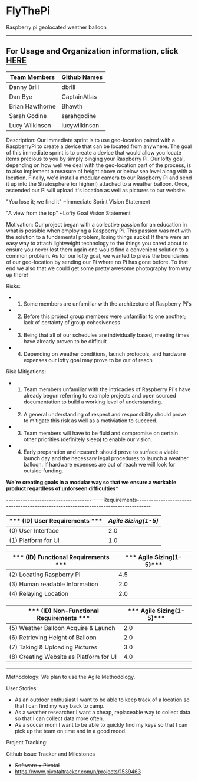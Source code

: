# FlyThePi
Raspberry pi geolocated weather balloon

---
For Usage and Organization information, click [HERE](https://github.com/dbrill/FlyThePi/blob/master/INFO.md)
---


| Team Members      |   Github Names |
| --- | --- |
| Danny Brill         |     dbrill |
| Dan Bye             |     CaptainAtlas |
| Brian Hawthorne     |     Bhawth | 
| Sarah Godine        |     sarahgodine | 
| Lucy Wilkinson      |     lucywilkinson |

Description: Our immediate sprint is to use geo-location paired with a RaspberryPi to create a device that can be located from anywhere. The goal of this immediate sprint is to create a device that would allow you locate items precious to you by simply pinging your Raspberry Pi. Our lofty goal, depending on how well we deal with the geo-location part of the process, is to also implement a measure of height above or below sea level along with a location. Finally, we'd install a modular camera to our Raspberry Pi and send it up into the Stratosphere (or higher!) attached to a weather balloon. Once, ascended our Pi will upload it's location as well as pictures to our website. 


"You lose it; we find it"
              ~Immediate Sprint Vision Statement

"A view from the top"
              ~Lofty Goal Vision Statement


Motivation: Our project began with a collective passion for an education in what is possible when employing a Raspberry Pi. This passion was met with the solution to a fundamental problem, losing things sucks! If there were an easy way to attach lightweight technology to the things you cared about to ensure you never lost them again one would find a convenient solution to a common problem. As for our lofty goal, we wanted to press the boundaries of our geo-location by sending our Pi where no Pi has gone before. To that end we also that we could get some pretty awesome photography from way up there!

Risks:
- 1) Some members are unfamiliar with the architecture of Raspberry Pi's
- 2) Before this project group members were unfamiliar to one another; lack of certainty of group cohesiveness
- 3) Being that all of our schedules are individually based, meeting times have already proven to be difficult
- 4) Depending on weather conditions, launch protocols, and hardware expenses our lofty goal may prove to be out of reach

Risk Mitigations:
  - 1) Team members unfamiliar with the intricacies of Raspberry Pi's have already begun referring to example projects and open sourced          documentation to build a working level of understanding. 
  - 2) A general understanding of respect and responsbility should prove to mitigate this risk as well as a motiviation to succeed.
  - 3) Team members will have to be fluid and compromise on certain other priorities (definitely sleep) to enable our vision. 
  - 4) Early preparation and research should prove to surface a viable launch day and the necessary legal procedures to launch a weather        balloon. If hardware expenses are out of reach we will look for outside funding. 
  
  ******We're creating goals in a modular way so that we ensure a workable product regardless of unforseen difficulties*******
  
-----------------------------------------Requirements------------------------------------------------------------------------------------

| *** (ID)  User Requirements ***            |     ***Agile Sizing(1-5)*** |
| --- | --- |
|   (0)   User Interface                      |     2.0       |
|  (1)   Platform for UI                     |     1.0        |

|*** (ID)  Functional Requirements  ***       | ***     Agile Sizing(1-5)*** |
| --- | --- |
|  (2)   Locating Raspberry Pi               |     4.5 |
|  (3)   Human readable Information          |     2.0 |
|  (4)   Relaying Location                   |    2.0  |
    
| *** (ID)  Non-Functional Requirements ***   | ***     Agile Sizing(1-5)*** |
| --- | --- |
| (5)   Weather Balloon Acquire & Launch    |     2.0 |
|  (6)   Retrieving Height of Balloon       |     2.0 | 
|  (7)   Taking & Uploading Pictures        |     3.0 |
| (8)   Creating Website as Platform for UI |     4.0 |
    
-----------------------------------------------------------------------------------------------------------------------------------------

Methodology: We plan to use the Agile Methodology.

User Stories:
- As an outdoor enthusiast I want to be able to keep track of a location so that I can find my way back to camp.
- As a weather researcher I want a cheap, replaceable way to collect data so that I can collect data more often.
- As a soccer mom I want to be able to quickly find my keys so that I can pick up the team on time and in a good mood.




Project Tracking:

Github Issue Tracker and Milestones

- ~~Software = Pivotal~~
- ~~https://www.pivotaltracker.com/n/projects/1539463~~


